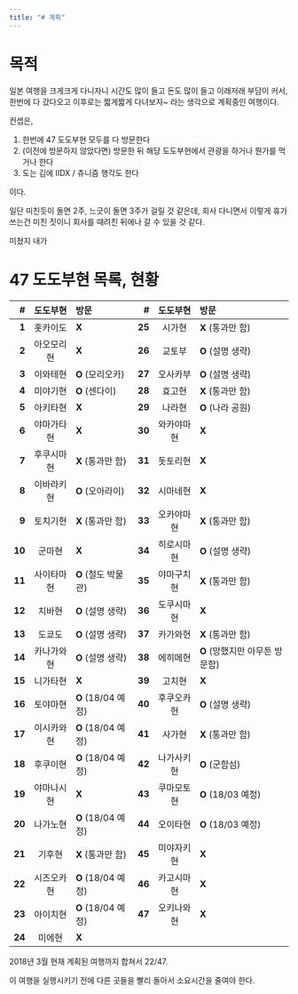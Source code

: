 ```yaml
---
title: "# 계획"
---
```


# 목적

일본 여행을 크게크게 다니자니 시간도 많이 들고 돈도 많이 들고 이래저래 부담이 커서, 한번에 다 갔다오고 이후로는 짧게짧게 다녀보자~ 라는 생각으로 계획중인 여행이다.

컨셉은,

1. 한번에 47 도도부현 모두를 다 방문한다
2. (이전에 방문하지 않았다면) 방문한 뒤 해당 도도부현에서 관광을 하거나 뭔가를 먹거나 한다
3. 도는 김에 IIDX / 츄니즘 행각도 한다

이다.

일단 미친듯이 돌면 2주, 느긋이 돌면 3주가 걸릴 것 같은데, 회사 다니면서 이렇게 휴가 쓰는건 미친 짓이니 회사를 때려친 뒤에나 갈 수 있을 것 같다.

미쳤지 내가

# 47 도도부현 목록, 현황

|    # | 도도부현 | 방문 | # | 도도부현 | 방문 |
| ---: | :------: | :--- | ---: | :---: | :--- |
|  **1** | 홋카이도   | **X**               | **25** | 시가현     | **X** (통과만 함)              |
|  **2** | 아오모리현 | **X**               | **26** | 교토부     | **O** (설명 생략)              |
|  **3** | 이와테현   | **O** (모리오카)    | **27** | 오사카부   | **O** (설명 생략)              |
|  **4** | 미야기현   | **O** (센다이)      | **28** | 효고현     | **X** (통과만 함)              |
|  **5** | 아키타현   | **X**               | **29** | 나라현     | **O** (나라 공원)              |
|  **6** | 야마가타현 | **X**               | **30** | 와카야마현 | **X**                          |
|  **7** | 후쿠시마현 | **X** (통과만 함)   | **31** | 돗토리현   | **X**                          |
|  **8** | 이바라키현 | **O** (오아라이)    | **32** | 시마네현   | **X**                          |
|  **9** | 토치기현   | **X** (통과만 함)   | **33** | 오카야마현 | **X** (통과만 함)              |
| **10** | 군마현     | **X**               | **34** | 히로시마현 | **O** (설명 생략)              |
| **11** | 사이타마현 | **O** (철도 박물관) | **35** | 야마구치현 | **X** (통과만 함)              |
| **12** | 치바현     | **O** (설명 생략)   | **36** | 도쿠시마현 | **X**                          |
| **13** | 도쿄도     | **O** (설명 생략)   | **37** | 카가와현   | **X** (통과만 함)              |
| **14** | 카나가와현 | **O** (설명 생략)   | **38** | 에히메현   | **O** (망했지만 아무튼 방문함) |
| **15** | 니가타현   | **X**               | **39** | 고치현     | **X**                          |
| **16** | 토야마현   | **O** (18/04 예정)  | **40** | 후쿠오카현 | **O** (설명 생략)              |
| **17** | 이시카와현 | **O** (18/04 예정)  | **41** | 사가현     | **X** (통과만 함)              |
| **18** | 후쿠이현   | **O** (18/04 예정)  | **42** | 나가사키현 | **O** (군함섬)                 |
| **19** | 야마나시현 | **X**               | **43** | 쿠마모토현 | **O** (18/03 예정)             |
| **20** | 나가노현   | **O** (18/04 예정)  | **44** | 오이타현   | **O** (18/03 예정)             |
| **21** | 기후현     | **X** (통과만 함)   | **45** | 미야자키현 | **X**                          |
| **22** | 시즈오카현 | **O** (18/04 예정)  | **46** | 카고시마현 | **X**                          |
| **23** | 아이치현   | **O** (18/04 예정)  | **47** | 오키나와현 | **X**                          |
| **24** | 미에현     | **X**               |        |            |                                |

2018년 3월 현재 계획된 여행까지 합쳐서 22/47.

이 여행을 실행시키기 전에 다른 곳들을 빨리 돌아서 소요시간을 줄여야 한다.
